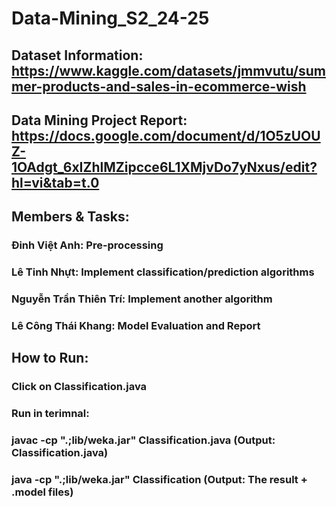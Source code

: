 # Data-Mining_S2_24-25

## Dataset Information: https://www.kaggle.com/datasets/jmmvutu/summer-products-and-sales-in-ecommerce-wish

## Data Mining Project Report: https://docs.google.com/document/d/1O5zUOUZ-1OAdgt_6xIZhlMZipcce6L1XMjvDo7yNxus/edit?hl=vi&tab=t.0

## Members & Tasks: 
### Đinh Việt Anh: Pre-processing
### Lê Tinh Nhựt: Implement classification/prediction algorithms
### Nguyễn Trần Thiên Trí: Implement another algorithm
### Lê Công Thái Khang: Model Evaluation and Report
## How to Run:
### Click on Classification.java
### Run in terimnal: 
### javac -cp ".;lib/weka.jar" Classification.java (Output: Classification.java)
### java -cp ".;lib/weka.jar" Classification (Output: The result + .model files)
